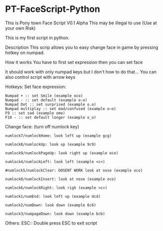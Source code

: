 # PT-FaceScript-Python
This is Pony town Face Script V0.1 Alpha
This may be illegal to use (Use at your own Risk)

This is my first script in python.

Description This scrip allows you to easy change face in game by pressing hotkey on numpad.

How it works You have to first set expression then you can set face

It should work with only numpad keys but I don't how to do that... You can also control script with arrow keys

Hotkeys: Set face expression:

    Numpad + :: set Smile (example oco)
    Numpad - :: set default (example o-o)
    Numpad Dot :: set surprised (example o.o)
    Numpad multiplay :: set mad/confused (example o~o)
    F9 :: set sad (example omo)
    F10 - :: set default longer (example o_o)

Change face: (turn off numlock key)

    numlock7/numlockHome: look left up (example gcg)

    numlock8/numlockUp: look up (example 9c9)

    numlock9/numlockPageUp: look right up (example ece)

    numlock4/numlockLeft: look left (example <c<)

    #numlock5/numlockClear: DOSENT WORK look at nose (example oco)

    numlock0/numlockInsert: look at nose (example oco)

    numlock6/numlockRight: look righ (example >c>)

    numlock1/numEnd: look left up (example dcd)

    numlock2/numDown: look down (example 6c6)

    numlock3/numpageDown: look down (example bcb)

Others: ESC:: Double press ESC to exit script
